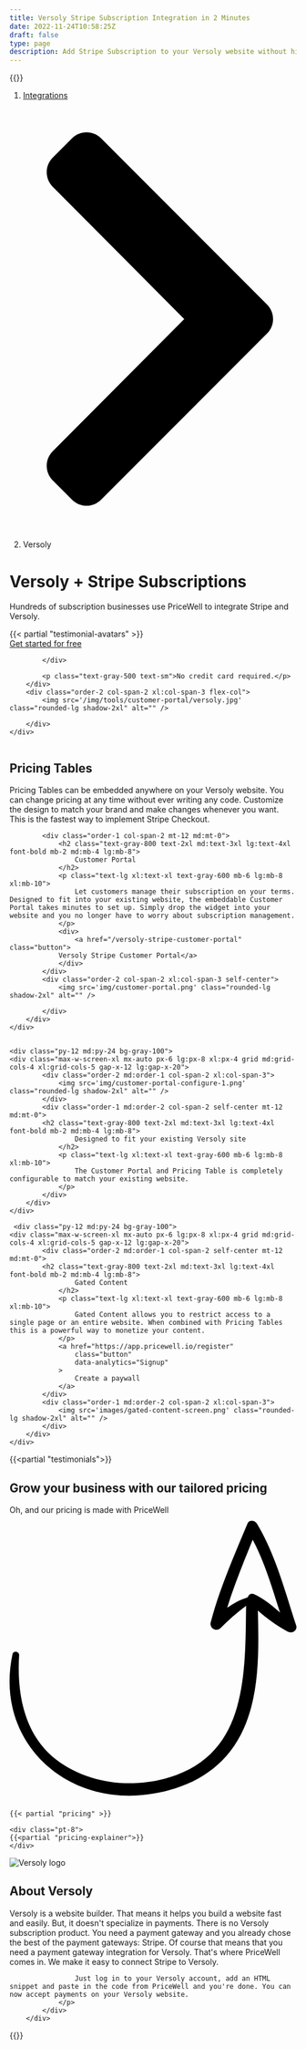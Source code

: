 ```yaml
---
title: Versoly Stripe Subscription Integration in 2 Minutes
date: 2022-11-24T10:58:25Z
draft: false
type: page
description: Add Stripe Subscription to your Versoly website without hiring a developer. No Code Stripe Subscription integration.
---
```

{{<rawhtml>}}
    <nav class="max-w-screen-xl mx-auto px-6 lg:px-8 xl:px-4 font-light text-gray-800" aria-label="Breadcrumb">
        <ol class="list-none p-0 inline-flex text-xs md:text-base">
            <li class="flex items-center">
            <a href="/integrations">Integrations</a>
            <svg class="fill-current w-3 h-3 mx-2" xmlns="http://www.w3.org/2000/svg" viewBox="0 0 320 512"><path d="M285.476 272.971L91.132 467.314c-9.373 9.373-24.569 9.373-33.941 0l-22.667-22.667c-9.357-9.357-9.375-24.522-.04-33.901L188.505 256 34.484 101.255c-9.335-9.379-9.317-24.544.04-33.901l22.667-22.667c9.373-9.373 24.569-9.373 33.941 0L285.475 239.03c9.373 9.372 9.373 24.568.001 33.941z"/></svg>
            </li>
            <li class="flex items-center">
            Versoly
            </li>
        </ol>
    </nav>
    <div class="py-12 md:py-24">
    <div class="max-w-screen-xl mx-auto px-6 lg:px-8 xl:px-4 grid md:grid-cols-4 xl:grid-cols-5 gap-x-12 lg:gap-x-20">
        <div class="order-1 col-span-2 self-center my-12 md:my-0">
            <h1 class="text-gray-800 text-3xl md:text-4xl lg:text-5xl font-bold mb-2 md:mb-4 lg:mb-8">
                Versoly + Stripe Subscriptions
            </h1>
            <p class="text-lg xl:text-xl font-normal text-gray-600 mb-2">
                    Hundreds of subscription businesses use PriceWell to integrate Stripe and Versoly.
                </p>
                {{< partial "testimonial-avatars" >}}
            <div class="flex space-x-4 mt-6">
                <a href="https://app.pricewell.io/register"
                    class="button"
                    data-analytics="Signup"
                >
                    Get started for free
                </a>
                
            </div>

            <p class="text-gray-500 text-sm">No credit card required.</p>
        </div>
        <div class="order-2 col-span-2 xl:col-span-3 flex-col">
            <img src='/img/tools/customer-portal/versoly.jpg' class="rounded-lg shadow-2xl" alt="" />

        </div>
    </div>

</div>
  <div class="py-12 md:py-24 bg-gray-100">
    <div class="max-w-screen-xl mx-auto px-6 lg:px-8 xl:px-4 grid md:grid-cols-4 xl:grid-cols-5 gap-x-12 lg:gap-x-20">
     <div class="order-2 md:order-1 col-span-2 xl:col-span-3">
                <img src='images/select-pricing-plans.png' class="rounded-lg shadow-2xl" alt="" />
            </div>
            <div class="order-1 md:order-2 col-span-2 self-center mt-12 md:mt-0">
            <h2 class="text-gray-800 text-2xl md:text-3xl lg:text-4xl font-bold mb-2 md:mb-4 lg:mb-8">
                    Pricing Tables
                </h2>
                <p class="text-lg xl:text-xl text-gray-600 mb-6 lg:mb-8 xl:mb-10">
                    Pricing Tables can be embedded anywhere on your Versoly website. You can change pricing at any time without ever writing any code. Customize the design to match your brand and make changes whenever you want. This is the fastest way to implement Stripe Checkout. 
                </p>
            </div>
        </div>
    </div>


<div class="py-12 md:py-24 pb-12 lg:pb-16 bg-gray-100">
    <div class="max-w-screen-xl mx-auto px-6 lg:px-8 xl:px-4 grid md:grid-cols-4 xl:grid-cols-5 gap-x-12 lg:gap-x-20">
            
            <div class="order-1 col-span-2 mt-12 md:mt-0">
                <h2 class="text-gray-800 text-2xl md:text-3xl lg:text-4xl font-bold mb-2 md:mb-4 lg:mb-8">
                    Customer Portal
                </h2>
                <p class="text-lg xl:text-xl text-gray-600 mb-6 lg:mb-8 xl:mb-10">
                    Let customers manage their subscription on your terms. Designed to fit into your existing website, the embeddable Customer Portal takes minutes to set up. Simply drop the widget into your website and you no longer have to worry about subscription management.
                </p>
                <div>
                    <a href="/versoly-stripe-customer-portal" class="button">
                Versoly Stripe Customer Portal</a>
                </div>
            </div>
            <div class="order-2 col-span-2 xl:col-span-3 self-center">
                <img src='img/customer-portal.png' class="rounded-lg shadow-2xl" alt="" />
                
            </div>
        </div>
    </div>


    <div class="py-12 md:py-24 bg-gray-100">
    <div class="max-w-screen-xl mx-auto px-6 lg:px-8 xl:px-4 grid md:grid-cols-4 xl:grid-cols-5 gap-x-12 lg:gap-x-20">
            <div class="order-2 md:order-1 col-span-2 xl:col-span-3">
                <img src='img/customer-portal-configure-1.png' class="rounded-lg shadow-2xl" alt="" />
            </div>
            <div class="order-1 md:order-2 col-span-2 self-center mt-12 md:mt-0">
            <h2 class="text-gray-800 text-2xl md:text-3xl lg:text-4xl font-bold mb-2 md:mb-4 lg:mb-8">
                    Designed to fit your existing Versoly site
                </h2>
                <p class="text-lg xl:text-xl text-gray-600 mb-6 lg:mb-8 xl:mb-10">
                    The Customer Portal and Pricing Table is completely configurable to match your existing website.
                </p>                
            </div>
        </div>
    </div>

     <div class="py-12 md:py-24 bg-gray-100">
    <div class="max-w-screen-xl mx-auto px-6 lg:px-8 xl:px-4 grid md:grid-cols-4 xl:grid-cols-5 gap-x-12 lg:gap-x-20">
            <div class="order-2 md:order-1 col-span-2 self-center mt-12 md:mt-0">
            <h2 class="text-gray-800 text-2xl md:text-3xl lg:text-4xl font-bold mb-2 md:mb-4 lg:mb-8">
                    Gated Content
                </h2>
                <p class="text-lg xl:text-xl text-gray-600 mb-6 lg:mb-8 xl:mb-10">
                    Gated Content allows you to restrict access to a single page or an entire website. When combined with Pricing Tables this is a powerful way to monetize your content.
                </p>                
                <a href="https://app.pricewell.io/register"
                    class="button"
                    data-analytics="Signup"
                >
                    Create a paywall
                </a>
            </div>
            <div class="order-1 md:order-2 col-span-2 xl:col-span-3">
                <img src='images/gated-content-screen.png' class="rounded-lg shadow-2xl" alt="" />
            </div>
        </div>
    </div>

{{<partial "testimonials">}}


<div class="bg-gray-100">
<div class="max-w-screen-xl mx-auto px-6 lg:px-8 xl:px-4 py-12 lg:py-16 xl:py-24">
    <div class="text-center mb-6 md:mb-8">
        <h2 id="pricing" class="text-black text-3xl md:text-4xl lg:text-5xl font-bold mb-2 md:mb-4">Grow your business with our tailored pricing</h2>
        <p class="text-lg xl:text-xl text-gray-800 relative w-1/2 m-auto">Oh, and our pricing is made with PriceWell <svg xmlns="http://www.w3.org/2000/svg" viewBox="0 0 372.136 372.136" class="w-12 ml-10 transform rotate-120 fill-current text-black"><path d="M371.682 143.271c-14.688-44.676-26.316-90.576-50.797-131.58-2.447-4.284-10.403-5.508-12.239 0-17.748 42.228-36.108 83.844-47.736 127.908-1.836 7.344 7.344 12.852 12.852 7.344 10.404-10.404 21.421-20.196 33.049-28.764-1.225 90.576 1.836 195.84-105.876 223.992-47.736 12.24-100.98 5.509-140.76-25.092C18.557 284.644 9.377 231.4 12.437 181.828c0-4.896-7.344-6.12-8.568-1.224-23.868 110.772 66.096 197.064 176.256 181.764 54.468-7.344 100.368-33.048 123.624-85.068 20.809-46.512 19.584-102.204 18.36-153 11.628 10.404 24.479 19.584 37.943 26.928 6.121 3.672 14.077-1.224 11.63-7.957zm-55.08-40.391c-3.672-1.224-6.12.612-7.345 3.672l-.611.612c-9.792 3.06-18.36 7.956-26.316 13.464 9.18-29.988 21.42-59.364 33.048-88.128 15.912 29.988 25.092 62.424 35.496 94.248-11.017-9.18-21.421-18.36-34.272-23.868z"/></svg></p>
    </div>

    {{< partial "pricing" >}}

    <div class="pt-8">
    {{<partial "pricing-explainer">}}
    </div>

</div>
</div>

<div class="bg-gradient-to-b from-gray-100 to-white lg:mb-16 xl:mb-24 py-12 lg:pt-20 relative overflow-hidden">
     <div class="max-w-screen-xl mx-auto px-6 lg:px-8 xl:px-4 grid md:grid-cols-3 gap-x-12 lg:gap-x-20">
            <div class="order-2 md:order-1 col-span-1">
                <img src='/img/tools/logos/versoly-logo.png' alt="Versoly logo" />
            </div>
            <div class="order-1 md:order-2 col-span-2 self-center mt-12 md:mt-0">
            <h2 class="text-gray-800 text-2xl md:text-3xl lg:text-4xl font-bold mb-2 md:mb-4 lg:mb-8">
                   About Versoly
                </h2>
                <p class="text-lg xl:text-xl text-gray-600 mb-6 lg:mb-8 xl:mb-10 font-light">
                    Versoly is a website builder. That means it helps you build a website fast and easily. But, it doesn't specialize in payments. There is no Versoly subscription product. You need a payment gateway and you already chose the best of the payment gateways: Stripe. Of course that means that you need a payment gateway integration for Versoly. That's where PriceWell comes in. We make it easy to connect Stripe to Versoly.

                    Just log in to your Versoly account, add an HTML snippet and paste in the code from PriceWell and you're done. You can now accept payments on your Versoly website.
                </p>
            </div>
        </div>
</div>

{{</rawhtml>}}